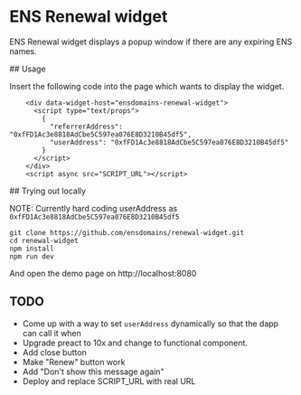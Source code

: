 # ENS Renewal widget

ENS Renewal widget displays a popup window if there are any expiring ENS names.

## Usage

Insert the following code into the page which wants to display the widget.

```
    <div data-widget-host="ensdomains-renewal-widget">
      <script type="text/props">
        {
          "referrerAddress": "0xfFD1Ac3e8818AdCbe5C597ea076E8D3210B45df5",
          "userAddress": "0xfFD1Ac3e8818AdCbe5C597ea076E8D3210B45df5"
        }
      </script>
    </div>
    <script async src="SCRIPT_URL"></script>
```

## Trying out locally

NOTE: Currently hard coding userAddress as `0xfFD1Ac3e8818AdCbe5C597ea076E8D3210B45df5`

```
git clone https://github.com/ensdomains/renewal-widget.git
cd renewal-widget
npm install
npm run dev
```

And open the demo page on http://localhost:8080

## TODO

- Come up with a way to set `userAddress` dynamically so that the dapp can call it when
- Upgrade preact to 10x and change to functional component.
- Add close button
- Make "Renew" button work
- Add "Don't show this message again"
- Deploy and replace SCRIPT_URL with real URL
